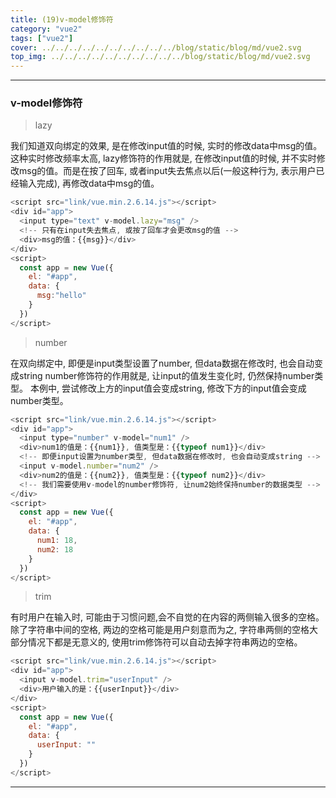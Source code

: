 ```yaml
---
title: (19)v-model修饰符
category: "vue2"
tags: ["vue2"]
cover: ../../../../../../../../../../blog/static/blog/md/vue2.svg
top_img: ../../../../../../../../../../blog/static/blog/md/vue2.svg
---
```


***

### v-model修饰符

> lazy

我们知道双向绑定的效果, 是在修改input值的时候, 实时的修改data中msg的值。这种实时修改频率太高, lazy修饰符的作用就是, 在修改input值的时候, 并不实时修改msg的值。而是在按了回车, 或者input失去焦点以后(一般这种行为, 表示用户已经输入完成), 再修改data中msg的值。



```js vue2
<script src="link/vue.min.2.6.14.js"></script>
<div id="app">
  <input type="text" v-model.lazy="msg" />
  <!-- 只有在input失去焦点, 或按了回车才会更改msg的值 -->
  <div>msg的值：{{msg}}</div>
</div>
<script>
  const app = new Vue({
    el: "#app",
    data: {
      msg:"hello"
    }
  })
</script>
```



> number

在双向绑定中, 即便是input类型设置了number, 但data数据在修改时, 也会自动变成string
number修饰符的作用就是, 让input的值发生变化时, 仍然保持number类型。
本例中, 尝试修改上方的input值会变成string, 修改下方的input值会变成number类型。



```js vue2
<script src="link/vue.min.2.6.14.js"></script>
<div id="app">
  <input type="number" v-model="num1" />
  <div>num1的值是：{{num1}}, 值类型是：{{typeof num1}}</div>
  <!-- 即便input设置为number类型, 但data数据在修改时, 也会自动变成string -->
  <input v-model.number="num2" />
  <div>num2的值是：{{num2}}, 值类型是：{{typeof num2}}</div>
  <!-- 我们需要使用v-model的number修饰符, 让num2始终保持number的数据类型 -->
</div>
<script>
  const app = new Vue({
    el: "#app",
    data: {
      num1: 18,
      num2: 18
    }
  })
</script>
```




> trim

有时用户在输入时, 可能由于习惯问题,会不自觉的在内容的两侧输入很多的空格。除了字符串中间的空格, 两边的空格可能是用户刻意而为之, 字符串两侧的空格大部分情况下都是无意义的, 使用trim修饰符可以自动去掉字符串两边的空格。



```js vue2
<script src="link/vue.min.2.6.14.js"></script>
<div id="app">
  <input v-model.trim="userInput" />
  <div>用户输入的是：{{userInput}}</div>
</div>
<script>
  const app = new Vue({
    el: "#app",
    data: {
      userInput: ""
    }
  })
</script>
```



***